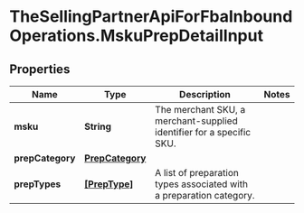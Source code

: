 # TheSellingPartnerApiForFbaInboundOperations.MskuPrepDetailInput

## Properties
Name | Type | Description | Notes
------------ | ------------- | ------------- | -------------
**msku** | **String** | The merchant SKU, a merchant-supplied identifier for a specific SKU. | 
**prepCategory** | [**PrepCategory**](PrepCategory.md) |  | 
**prepTypes** | [**[PrepType]**](PrepType.md) | A list of preparation types associated with a preparation category. | 


